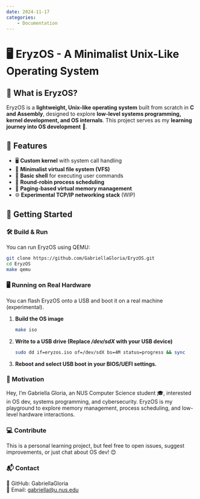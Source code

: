 ```yaml
---
date: 2024-11-17
categories:
    - Documentation
---
```

# 🖥️ EryzOS - A Minimalist Unix-Like Operating System  

<!-- ![EryzOS](https://your-image-link.com)   -->

## 🌟 What is EryzOS?  
EryzOS is a **lightweight, Unix-like operating system** built from scratch in **C and Assembly**, designed to explore **low-level systems programming, kernel development, and OS internals**. This project serves as my **learning journey into OS development** 🚀.  

## 🔧 Features  
- 🖥 **Custom kernel** with system call handling  
- 📂 **Minimalist virtual file system (VFS)**  
- 📝 **Basic shell** for executing user commands  
- 🔄 **Round-robin process scheduling**  
- 🧠 **Paging-based virtual memory management**  
- 🌐 **Experimental TCP/IP networking stack** (WIP)  

## 🚀 Getting Started  

### 🛠️ Build & Run  
You can run EryzOS using QEMU:  
```bash
git clone https://github.com/GabriellaGloria/EryzOS.git
cd EryzOS
make qemu
```

### 🖥 Running on Real Hardware  
You can flash EryzOS onto a USB and boot it on a real machine (experimental).  

1. **Build the OS image**  
   ```bash
   make iso
   ```
2. **Write to a USB drive (Replace ***/dev/sdX*** with your USB device)**
    ```bash
    sudo dd if=eryzos.iso of=/dev/sdX bs=4M status=progress && sync
    ```
3. **Reboot and select USB boot in your BIOS/UEFI settings.**

### 📖 Motivation
Hey, I’m Gabriella Gloria, an NUS Computer Science student 🎓, interested in OS dev, systems programming, and cybersecurity. EryzOS is my playground to explore memory management, process scheduling, and low-level hardware interactions.

### 💻 Contribute
This is a personal learning project, but feel free to open issues, suggest improvements, or just chat about OS dev! 😊

### 📬 Contact
🐙 GitHub: GabriellaGloria<br>
📧 Email: <a href="mailto:gabriella@u.nus.edu">gabriella@u.nus.edu</a>

